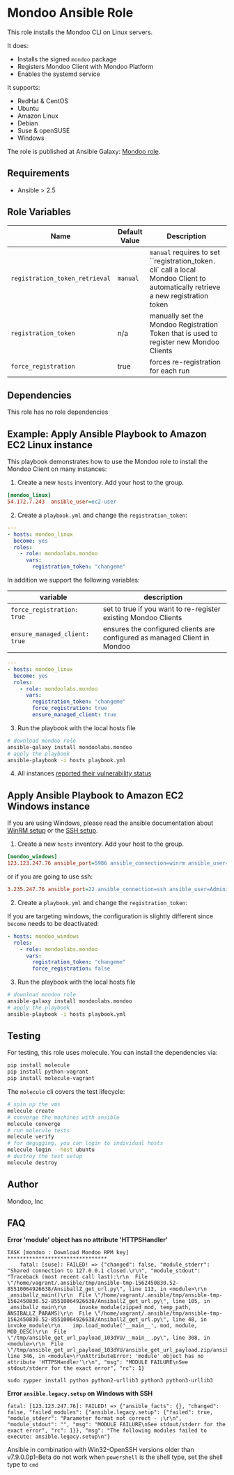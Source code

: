 # Mondoo Ansible Role

This role installs the Mondoo CLI on Linux servers. 

It does:

 * Installs the signed `mondoo` package
 * Registers Mondoo Client with Mondoo Platform
 * Enables the systemd service

It supports:

 * RedHat & CentOS
 * Ubuntu
 * Amazon Linux
 * Debian
 * Suse & openSUSE
 * Windows

The role is published at Ansible Galaxy: [Mondoo role](https://galaxy.ansible.com/mondoolabs/mondoo).

## Requirements

 * Ansible > 2.5

## Role Variables

| Name           | Default Value | Description                        |
| -------------- | ------------- | -----------------------------------|
| `registration_token_retrieval` | `manual` | `manual` requires to set ``registration_token`. `cli` call a local Mondoo Client to automatically retrieve a new registration token |
| `registration_token`|  n/a | manually set the Mondoo Registration Token that is used to register new Mondoo Clients
| `force_registration`|  true | forces re-registration for each run

## Dependencies

This role has no role dependencies

## Example: Apply Ansible Playbook to Amazon EC2 Linux instance

This playbook demonstrates how to use the Mondoo role to install the Mondoo Client on many instances:

1. Create a new `hosts` inventory. Add your host to the group.

```ini
[mondoo_linux]
54.172.7.243  ansible_user=ec2-user
```

2. Create a `playbook.yml` and change the `registration_token`:

```yaml
---
- hosts: mondoo_linux
  become: yes
  roles:
    - role: mondoolabs.mondoo
      vars:
        registration_token: "changeme"
```

In addition we support the following variables:

| variable                      | description                                                               |
|-------------------------------|---------------------------------------------------------------------------|
| `force_registration: true`    | set to true if you want to re-register existing Mondoo Clients            |
| `ensure_managed_client: true` | ensures the configured clients are configured as managed Client in Mondoo |


```yaml
---
- hosts: mondoo_linux
  become: yes
  roles:
    - role: mondoolabs.mondoo
      vars:
        registration_token: "changeme"
        force_registration: true
        ensure_managed_client: true
```

3. Run the playbook with the local hosts file

```bash
# download mondoo role
ansible-galaxy install mondoolabs.mondoo
# apply the playbook
ansible-playbook -i hosts playbook.yml
```

4. All instances [reported their vulnerability status](https://mondoo.app/)

## Apply Ansible Playbook to Amazon EC2 Windows instance

If you are using Windows, please read the ansible documentation about [WinRM setup](https://docs.ansible.com/ansible/latest/user_guide/windows_setup.html#id4) or the [SSH setup](https://docs.ansible.com/ansible/latest/user_guide/windows_setup.html#windows-ssh-setup).

1. Create a new `hosts` inventory. Add your host to the group.

```ini
[mondoo_windows]
123.123.247.76 ansible_port=5986 ansible_connection=winrm ansible_user=Administrator ansible_password=changeme ansible_shell_type=powershell ansible_winrm_server_cert_validation=ignore
```

or if you are going to use ssh:
```ini
3.235.247.76 ansible_port=22 ansible_connection=ssh ansible_user=Administrator ansible_password=changeme ansible_shell_type=cmd
```

2. Create a `playbook.yml` and change the `registration_token`:

If you are targeting windows, the configuration is slightly different since `become` needs to be deactivated:

```yaml
- hosts: mondoo_windows
  roles:
    - role: mondoolabs.mondoo
      vars:
        registration_token: "changeme"
        force_registration: false
```

3. Run the playbook with the local hosts file

```bash
# download mondoo role
ansible-galaxy install mondoolabs.mondoo
# apply the playbook
ansible-playbook -i hosts playbook.yml
```

## Testing

For testing, this role uses molecule. You can install the dependencies via:

```bash
pip install molecule
pip install python-vagrant
pip install molecule-vagrant
```

The `molecule` cli covers the test lifecycle: 

```bash
# spin up the vms
molecule create
# converge the machines with ansible
molecule converge
# run molecule tests
molecule verify
# for degugging, you can login to individual hosts
molecule login --host ubuntu
# destroy the test setup
molecule destroy
```

## Author

Mondoo, Inc


## FAQ

**Error 'module' object has no attribute 'HTTPSHandler'**

```
TASK [mondoo : Download Mondoo RPM key] ********************************
    fatal: [suse]: FAILED! => {"changed": false, "module_stderr": "Shared connection to 127.0.0.1 closed.\r\n", "module_stdout": "Traceback (most recent call last):\r\n  File \"/home/vagrant/.ansible/tmp/ansible-tmp-1562450830.52-85510064926638/AnsiballZ_get_url.py\", line 113, in <module>\r\n    _ansiballz_main()\r\n  File \"/home/vagrant/.ansible/tmp/ansible-tmp-1562450830.52-85510064926638/AnsiballZ_get_url.py\", line 105, in _ansiballz_main\r\n    invoke_module(zipped_mod, temp_path, ANSIBALLZ_PARAMS)\r\n  File \"/home/vagrant/.ansible/tmp/ansible-tmp-1562450830.52-85510064926638/AnsiballZ_get_url.py\", line 48, in invoke_module\r\n    imp.load_module('__main__', mod, module, MOD_DESC)\r\n  File \"/tmp/ansible_get_url_payload_103dVU/__main__.py\", line 308, in <module>\r\n  File \"/tmp/ansible_get_url_payload_103dVU/ansible_get_url_payload.zip/ansible/module_utils/urls.py\", line 346, in <module>\r\nAttributeError: 'module' object has no attribute 'HTTPSHandler'\r\n", "msg": "MODULE FAILURE\nSee stdout/stderr for the exact error", "rc": 1}
```

```
sudo zypper install python python2-urllib3 python3 python3-urllib3
```

**Error `ansible.legacy.setup` on Windows with SSH**

```
fatal: [123.123.247.76]: FAILED! => {"ansible_facts": {}, "changed": false, "failed_modules": {"ansible.legacy.setup": {"failed": true, "module_stderr": "Parameter format not correct - ;\r\n", "module_stdout": "", "msg": "MODULE FAILURE\nSee stdout/stderr for the exact error", "rc": 1}}, "msg": "The following modules failed to execute: ansible.legacy.setup\n"}
```

Ansible in combination with Win32-OpenSSH versions older than v7.9.0.0p1-Beta do not work when `powershell` is the shell type, set the shell type to `cmd`